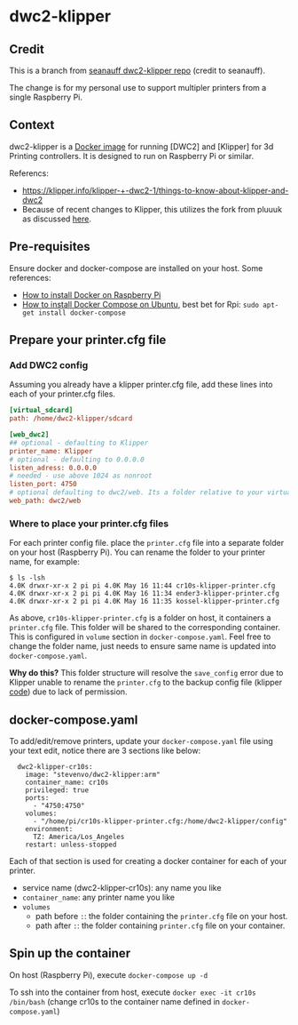 # dwc2-klipper

## Credit

This is a branch from [seanauff dwc2-klipper repo](https://github.com/seanauff/dwc2-klipper) (credit to seanauff).

The change is for my personal use to support multipler printers from a single Raspberry Pi. 


## Context

dwc2-klipper is a [Docker image](https://hub.docker.com/repository/docker/stevenvo/dwc2-klipper) for running [DWC2] and [Klipper] for 3d Printing controllers. It is designed to run on Raspberry Pi or similar.

Referencs:

* https://klipper.info/klipper-+-dwc2-1/things-to-know-about-klipper-and-dwc2
* Because of recent changes to Klipper, this utilizes the fork from pluuuk as discussed [here](https://github.com/Stephan3/dwc2-for-klipper/issues/73).

## Pre-requisites
Ensure docker and docker-compose are installed on your host. Some references:

* [How to install Docker on Raspberry Pi](https://dev.to/rohansawant/installing-docker-and-docker-compose-on-the-raspberry-pi-in-5-simple-steps-3mgl)
* [How to install Docker Compose on Ubuntu](https://phoenixnap.com/kb/install-docker-compose-ubuntu), best bet for Rpi: `sudo apt-get install docker-compose`


## Prepare your printer.cfg file

### Add DWC2 config

Assuming you already have a klipper printer.cfg file, add these lines into each of your printer.cfg files.

```cfg
[virtual_sdcard]
path: /home/dwc2-klipper/sdcard

[web_dwc2]
## optional - defaulting to Klipper
printer_name: Klipper
# optional - defaulting to 0.0.0.0
listen_adress: 0.0.0.0
# needed - use above 1024 as nonroot
listen_port: 4750
# optional defaulting to dwc2/web. Its a folder relative to your virtual sdcard.
web_path: dwc2/web
```

### Where to place your printer.cfg files

For each printer config file. place the `printer.cfg` file into a separate folder on your host (Raspberry Pi). You can rename the folder to your printer name, for example:

```
$ ls -lsh
4.0K drwxr-xr-x 2 pi pi 4.0K May 16 11:44 cr10s-klipper-printer.cfg
4.0K drwxr-xr-x 2 pi pi 4.0K May 16 11:34 ender3-klipper-printer.cfg
4.0K drwxr-xr-x 2 pi pi 4.0K May 16 11:35 kossel-klipper-printer.cfg
```

As above, `cr10s-klipper-printer.cfg` is a folder on host, it containers a `printer.cfg` file. This folder will be shared to the corresponding container. This is configured in `volume` section in `docker-compose.yaml`. Feel free to change the folder name, just needs to ensure same name is updated into `docker-compose.yaml`.


**Why do this?** This folder structure will resolve the `save_config` error due to Klipper unable to rename the `printer.cfg` to the backup config file (klipper [code](https://github.com/KevinOConnor/klipper/blob/master/klippy/configfile.py#L314)) due to lack of permission. 


## docker-compose.yaml
To add/edit/remove printers, update your `docker-compose.yaml` file using your text edit, notice there are 3 sections like below:

```
  dwc2-klipper-cr10s:
    image: "stevenvo/dwc2-klipper:arm"
    container_name: cr10s
    privileged: true
    ports:
      - "4750:4750"
    volumes:
      - "/home/pi/cr10s-klipper-printer.cfg:/home/dwc2-klipper/config"
    environment:
      TZ: America/Los_Angeles
    restart: unless-stopped
```
Each of that section is used for creating a docker container for each of your printer. 

- service name (dwc2-klipper-cr10s): any name you like 
- `container_name`: any printer name you like
- `volumes`
	- path before `:`: the folder containing the `printer.cfg` file on your host.
	- path after `:`: the folder containing `printer.cfg` file on your container. 

## Spin up the container

On host (Raspberry Pi), execute `docker-compose up -d` 

To ssh into the container from host, execute `docker exec -it cr10s /bin/bash` (change cr10s to the container name defined in `docker-compose.yaml`)

